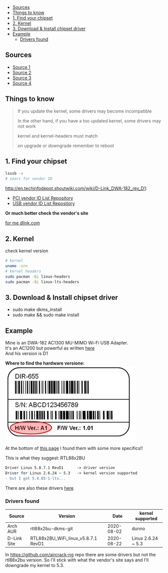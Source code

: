 
- [Sources](#sources)
- [Things to know](#things-to-know)
- [1. Find your chipset](#1-find-your-chipset)
- [2. Kernel](#2-kernel)
- [3. Download & Install chipset driver](#3-download--install-chipset-driver)
- [Example](#example)
	- [Drivers found](#drivers-found)

## Sources

- [Source 1](https://www.fastoe.com/blog/install-rtl8812bu-usb-wifi-dongle-on-linux)
- [Source 2](https://bbs.archlinux.org/viewtopic.php?pid=1941767)
- [Source 3](https://www.reddit.com/r/archlinux/comments/amqua3/trying_to_get_the_a_usb_wifi_adapter_running/)
- [Source 4](https://askubuntu.com/questions/1288547/rtl88x2bu-driver-for-new-kernel-version)

## Things to know

> If you update the kernel, some drivers may become incompatible
> 
> In the other hand, if you have a too updated kernel, some drivers may not work
> 
> kernel and kernel-headers must match
> 
> on upgrade or downgrade remember to reboot

## 1. Find your chipset

```bash
lsusb -v
# searc for vendor ID
```
http://en.techinfodepot.shoutwiki.com/wiki/D-Link_DWA-182_rev_D1:
- [PCI vendor ID List Repository](https://pci-ids.ucw.cz/read/PC/)
- [USB vendor ID List Repository](https://usb-ids.gowdy.us/read/UD)

**Or much better check the vendor's site**

[for me dlink.com](https://support.dlink.com/ProductInfo.aspx?m=DWA-182)

## 2. Kernel

check kernel version
```bash
# kernel
uname -srn
# kernel headers
sudo pacman -Qi linux-headers
sudo pacman -Qi linux-lts-headers
```

## 3. Download & Install chipset driver

- sudo make dkms_install
- sudo make && sudo make install

## Example

Mine is an DWA-182 AC1300 MU-MIMO Wi-Fi USB Adapter.<br>
It's an AC1200 but powerful as written [here](https://us.dlink.com/en/products/dwa-182-ac1300-mu-mimo-wi-fi-usb-adapter)<br>
And his version is D1 <br>

**Where to find the hardware versione:**<br>
![image](hardware_version.jpg)

At the bottom of [this page](https://eu.dlink.com/it/it/products/dwa-182-wireless-ac1200-dual-band-usb-adapter?revision=deu_revd#downloads) I found them with some more specifics!!<br>

This is what they suggest: RTL88x2BU

```diff
Driver Linux 5.8.7.1 RevD1		-> driver version 	
Driver for Linux 2.6.24 ~ 5.3	-> kernel version supported
- but I got 5.4.85-1-lts...
```

There are also these drivers [here](https://aur.archlinux.org/packages/?O=0&SeB=nd&K=RTL88x2BU&outdated=&SB=n&SO=a&PP=50&do_Search=Go)

### Drivers found

| Source | Version | Date | kernel supported |
| --- | --- | --- | --- |
| Arch AUR | rtl88x2bu-dkms-git | 2020-08-02 | dunno |
| D-Link Site | RTL88x2BU_WiFi_linux_v5.8.7.1 RevD1 | 2020-06-22 | Linux 2.6.24 ~ 5.3 |

In https://github.com/aircrack-ng repo there are some drivers but not the rtl88x2bu version. So I'll stick with what the vendor's site says and I'll downgrade my kernel to 5.3.


